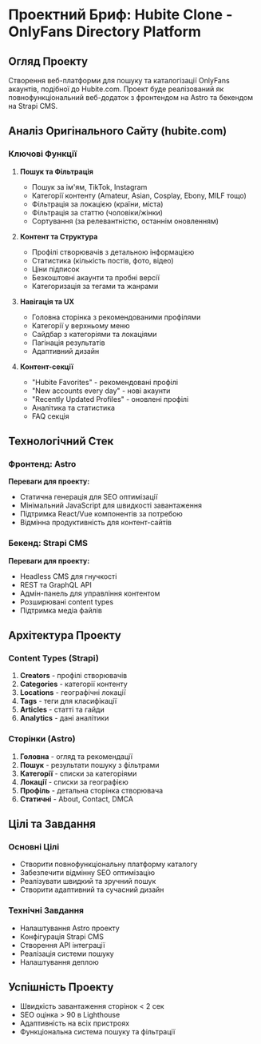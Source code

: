# Проектний Бриф: Hubite Clone - OnlyFans Directory Platform

## Огляд Проекту
Створення веб-платформи для пошуку та каталогізації OnlyFans акаунтів, подібної до Hubite.com. Проект буде реалізований як повнофункціональний веб-додаток з фронтендом на Astro та бекендом на Strapi CMS.

## Аналіз Оригінального Сайту (hubite.com)

### Ключові Функції
1. **Пошук та Фільтрація**
   - Пошук за ім'ям, TikTok, Instagram
   - Категорії контенту (Amateur, Asian, Cosplay, Ebony, MILF тощо)
   - Фільтрація за локацією (країни, міста)
   - Фільтрація за статтю (чоловіки/жінки)
   - Сортування (за релевантністю, останнім оновленням)

2. **Контент та Структура**
   - Профілі створювачів з детальною інформацією
   - Статистика (кількість постів, фото, відео)
   - Ціни підписок
   - Безкоштовні акаунти та пробні версії
   - Категоризація за тегами та жанрами

3. **Навігація та UX**
   - Головна сторінка з рекомендованими профілями
   - Категорії у верхньому меню
   - Сайдбар з категоріями та локаціями
   - Пагінація результатів
   - Адаптивний дизайн

4. **Контент-секції**
   - "Hubite Favorites" - рекомендовані профілі
   - "New accounts every day" - нові акаунти
   - "Recently Updated Profiles" - оновлені профілі
   - Аналітика та статистика
   - FAQ секція

## Технологічний Стек

### Фронтенд: Astro
**Переваги для проекту:**
- Статична генерація для SEO оптимізації
- Мінімальний JavaScript для швидкості завантаження
- Підтримка React/Vue компонентів за потребою
- Відмінна продуктивність для контент-сайтів

### Бекенд: Strapi CMS
**Переваги для проекту:**
- Headless CMS для гнучкості
- REST та GraphQL API
- Адмін-панель для управління контентом
- Розширювані content types
- Підтримка медіа файлів

## Архітектура Проекту

### Content Types (Strapi)
1. **Creators** - профілі створювачів
2. **Categories** - категорії контенту
3. **Locations** - географічні локації
4. **Tags** - теги для класифікації
5. **Articles** - статті та гайди
6. **Analytics** - дані аналітики

### Сторінки (Astro)
1. **Головна** - огляд та рекомендації
2. **Пошук** - результати пошуку з фільтрами
3. **Категорії** - списки за категоріями
4. **Локації** - списки за географією
5. **Профіль** - детальна сторінка створювача
6. **Статичні** - About, Contact, DMCA

## Цілі та Завдання

### Основні Цілі
- Створити повнофункціональну платформу каталогу
- Забезпечити відмінну SEO оптимізацію
- Реалізувати швидкий та зручний пошук
- Створити адаптивний та сучасний дизайн

### Технічні Завдання
- Налаштування Astro проекту
- Конфігурація Strapi CMS
- Створення API інтеграції
- Реалізація системи пошуку
- Налаштування деплою

## Успішність Проекту
- Швидкість завантаження сторінок < 2 сек
- SEO оцінка > 90 в Lighthouse
- Адаптивність на всіх пристроях
- Функціональна система пошуку та фільтрації 